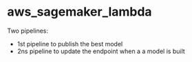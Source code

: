 # aws_sagemaker_lambda

Two pipelines:

- 1st pipeline to publish the best model
- 2ns pipeline to update the endpoint when a a model is built
